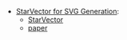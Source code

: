 * [StarVector for SVG Generation](https://huggingface.co/starvector):
    * [StarVector](https://starvector.github.io/)
    * [paper](https://arxiv.org/pdf/2312.11556)